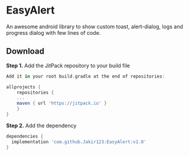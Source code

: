 # EasyAlert
An awesome android library to show custom toast, alert-dialog, logs and progress dialog with few lines of code. 

Download
--------
**Step 1.** Add the JitPack repository to your build file

```groovy
Add it in your root build.gradle at the end of repositories:

allprojects {
	repositories {
	...
	maven { url 'https://jitpack.io' }
	}
}
```
**Step 2.** Add the dependency
``` groovy
dependencies {
  implementation 'com.github.Jakir123:EasyAlert:v1.0'
}
```

